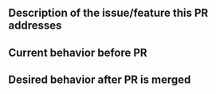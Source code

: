 ## Description of the issue/feature this PR addresses

## Current behavior before PR

## Desired behavior after PR is merged
